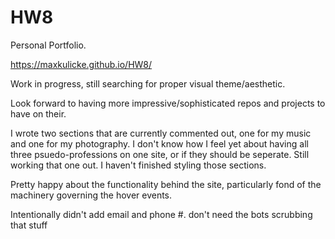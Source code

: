 # HW8
Personal Portfolio.

https://maxkulicke.github.io/HW8/

Work in progress, still searching for proper visual theme/aesthetic.

Look forward to having more impressive/sophisticated repos and projects to have on their.

I wrote two sections that are currently commented out, one for my music and one for my photography. I don't know how I feel yet about having all three psuedo-professions on one site, or if they should be seperate. Still working that one out. I haven't finished styling those sections.

Pretty happy about the functionality behind the site, particularly fond of the machinery governing the hover events.

Intentionally didn't add email and phone #. don't need the bots scrubbing that stuff

